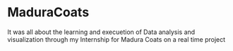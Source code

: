 # MaduraCoats
It was all about the learning and execuetion of Data analysis and visualization through my Internship for Madura Coats on a real time project
